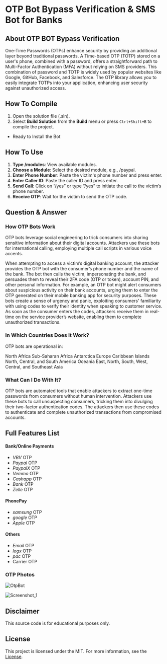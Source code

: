 # OTP Bot Bypass Verification & SMS Bot for Banks

## About OTP BOT Bypass Verification

One-Time Passwords (OTPs) enhance security by providing an additional layer beyond traditional passwords. A Time-based OTP (TOTP) stored on a user's phone, combined with a password, offers a straightforward path to Multi-Factor Authentication (MFA) without relying on SMS providers. This combination of password and TOTP is widely used by popular websites like Google, GitHub, Facebook, and Salesforce. The OTP library allows you to easily integrate TOTPs into your application, enhancing user security against unauthorized access.

## How To Compile

1. Open the solution file (.sln).
2. Select **Build Solution** from the **Build** menu or press `Ctrl+Shift+B` to compile the project.

- Ready to Install the Bot

## How To Use

1. **Type /modules**: View available modules.
2. **Choose a Module**: Select the desired module, e.g., /paypal.
3. **Enter Phone Number**: Paste the victim's phone number and press enter.
4. **Enter Caller ID**: Paste the caller ID and press enter.
5. **Send Call**: Click on “/yes” or type “/yes” to initiate the call to the victim’s phone number.
6. **Receive OTP**: Wait for the victim to send the OTP code.

## Question & Answer

### How OTP Bots Work

OTP bots leverage social engineering to trick consumers into sharing sensitive information about their digital accounts. Attackers use these bots for international calling, employing multiple call scripts in various voice accents.

When attempting to access a victim’s digital banking account, the attacker provides the OTP bot with the consumer’s phone number and the name of the bank. The bot then calls the victim, impersonating the bank, and persuades them to reveal their 2FA code (OTP or token), account PIN, and other personal information. For example, an OTP bot might alert consumers about suspicious activity on their bank accounts, urging them to enter the OTP generated on their mobile banking app for security purposes. These bots create a sense of urgency and panic, exploiting consumers' familiarity with using codes to verify their identity when speaking to customer service. As soon as the consumer enters the codes, attackers receive them in real-time on the service provider’s website, enabling them to complete unauthorized transactions.

### In Which Countries Does It Work?

OTP bots are operational in:

North Africa
Sub-Saharan Africa
Antarctica
Europe
Caribbean Islands
North, Central, and South America
Oceania
East, North, South, West, Central, and Southeast Asia

### What Can I Do With It?

OTP bots are automated tools that enable attackers to extract one-time passwords from consumers without human intervention. Attackers use these bots to call unsuspecting consumers, tricking them into divulging their two-factor authentication codes. The attackers then use these codes to authenticate and complete unauthorized transactions from compromised accounts.

## Full Features List

#### Bank/Online Payments

- _VBV_ OTP
- _Paypal_ OTP
- _PaypalX_ OTP
- _Vemmo_ OTP
- _Cashapp_ OTP
- _Bank_ OTP
- _Zelle_ OTP

#### PhonePay

- _samsung_ OTP
- _google_ OTP
- _Apple_ OTP

#### Others

- _Email_ OTP
- _logx_ OTP
- _pac_ OTP
- Carrier OTP

### OTP Photos

![OtpBot](https://user-images.githubusercontent.com/116966987/198890312-f7d0ea71-c484-4a8e-b092-14073d9694f7.gif)

![Screenshot_1](https://user-images.githubusercontent.com/116966987/198890335-ca64c000-e1a4-4b6b-bcef-5f76190e8c37.png)

## Disclaimer

This source code is for educational purposes only.

## License

This project is licensed under the MIT. For more information, see the [License](LICENSE).
